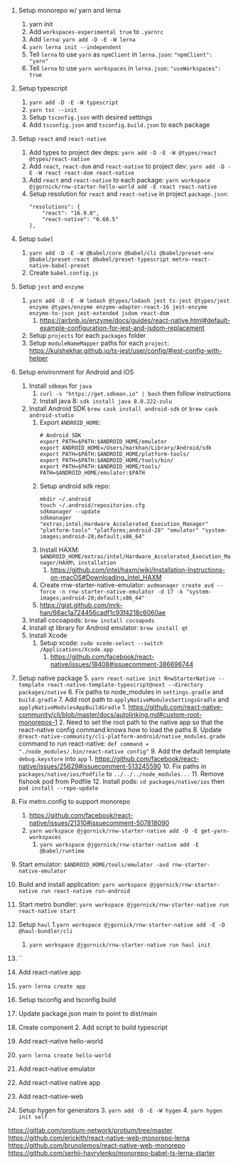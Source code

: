 1. Setup monorepo w/ yarn and lerna
	1. yarn init
	1. Add `workspaces-experimental true` to `.yarnrc`
	1. Add `lerna`: `yarn add -D -E -W lerna`
	1. `yarn lerna init --independent`
	1. Tell `lerna` to use `yarn` as `npmClient` in `lerna.json`: `"npmClient": "yarn"`
	1. Tell `lerna` to use `yarn workspaces` in `lerna.json`: 		`"useWorkspaces": true`
1. Setup typescript
	1. `yarn add -D -E -W typescript`
	1. `yarn tsc --init`
	1. Setup `tsconfig.json` with desired settings
	1. Add `tsconfig.json` and `tsconfig.build.json` to each package
1. Setup `react` and `react-native`
	1. Add types to project dev deps: `yarn add -D -E -W @types/react @types/react-native`
	1. Add `react`, `react-dom` and `react-native` to project dev: `yarn add -D -E -W react react-dom react-native`
	1. Add `react` and `react-native` to each package: `yarn workspace @jgornick/rnw-starter-hello-world add -E react react-native`
	1. Setup resolution for `react` and `react-native` in project `package.json`:
		```
		"resolutions": {
			"react": "16.9.0",
			"react-native": "0.60.5"
		},
		```

1. Setup `babel`
	1. `yarn add -D -E -W @babel/core @babel/cli @babel/preset-env @babel/preset-react @babel/preset-typescript metro-react-native-babel-preset`
	1. Create `babel.config.js`

1. Setup `jest` and `enzyme`
	1. `yarn add -D -E -W lodash @types/lodash jest ts-jest @types/jest enzyme @types/enzyme enzyme-adapter-react-16 jest-enzyme enzyme-to-json jest-extended jsdom react-dom`
		1. https://airbnb.io/enzyme/docs/guides/react-native.html#default-example-configuration-for-jest-and-jsdom-replacement
	1. Setup `projects` for each `packages` folder
	1. Setup `moduleNameMapper` paths for each `project`: https://kulshekhar.github.io/ts-jest/user/config/#jest-config-with-helper

1. Setup environment for Android and iOS
	1. Install `sdkman` for `java`
		1. `curl -s "https://get.sdkman.io" | bash` then follow instructions
		1. Install java 8: `sdk install java 8.0.222-zulu`
	1. Install Android SDK `brew cask install android-sdk` or `brew cask android-studio`
		1. Export `ANDROID_HOME`:
			```
			# Android SDK
			export PATH=$PATH:$ANDROID_HOME/emulator
			export ANDROID_HOME=/Users/markhan/Library/Android/sdk
			export PATH=$PATH:$ANDROID_HOME/platform-tools/
			export PATH=$PATH:$ANDROID_HOME/tools/bin/
			export PATH=$PATH:$ANDROID_HOME/tools/
			PATH=$ANDROID_HOME/emulator:$PATH
			```
		1. Setup android sdk repo:
			```
			mkdir ~/.android
			touch ~/.android/repositories.cfg
			sdkmanager --update
			sdkmanager "extras;intel;Hardware_Accelerated_Execution_Manager" "platform-tools" "platforms;android-28" "emulator" "system-images;android-28;default;x86_64"
			```
		1. Install HAXM: `$ANDROID_HOME/extras/intel/Hardware_Accelerated_Execution_Manager/HAXM\ installation`
			1. https://github.com/intel/haxm/wiki/Installation-Instructions-on-macOS#Downloading_Intel_HAXM
		1. Create rnw-starter-native-emulator: `avdmanager create avd --force -n rnw-starter-native-emulator -d 17 -k "system-images;android-28;default;x86_64"`
   		1. https://gist.github.com/mrk-han/66ac1a724456cadf1c93f4218c6060ae
	2. Install cocoapods: `brew install cocoapods`
	3. Install qt library for Android emulator: `brew install qt`
	4. Install Xcode
		1. Setup xcode: `sudo xcode-select --switch /Applications/Xcode.app`
			1. https://github.com/facebook/react-native/issues/18408#issuecomment-386696744

2. Setup native package
	5. `yarn react-native init RnwStarterNative --template react-native-template-typescript@next --directory packages/native`
	6. Fix paths to node_modules in `settings.gradle` and `build.gradle`
	7. Add root path to `applyNativeModulesSettingsGradle` and `applyNativeModulesAppBuildGradle`
		1. https://github.com/react-native-community/cli/blob/master/docs/autolinking.md#custom-root-monorepos-1
		2. Need to set the root path to the native app so that the react-native config command knows how to load the paths
	8. Update `@react-native-community/cli-platform-android/native_modules.grade` command to run react-native: `def command = "./node_modules/.bin/react-native config"`
	9. Add the default template `debug.keystore` into `app`
		1. https://github.com/facebook/react-native/issues/25629#issuecomment-513245590
	10. Fix paths in `packages/native/ios/Podfile` to `../../../node_modules...`
	11. Remove fishook pod from Podfile
	12. Install pods: `cd packages/native/ios` then `pod install --repo-update`
  1. Fix metro.config to support monorepo
      1. https://github.com/facebook/react-native/issues/21310#issuecomment-507818090
      2. `yarn workspace @jgornick/rnw-starter-native add -D -E get-yarn-workspaces`
			1. `yarn workspace @jgornick/rnw-starter-native add -E @babel/runtime`
  2. Start emulator: `$ANDROID_HOME/tools/emulator -avd rnw-starter-native-emulator`
  3. Build and install application: `yarn workspace @jgornick/rnw-starter-native run react-native run-android`
  4. Start metro bundler: `yarn workspace @jgornick/rnw-starter-native run react-native start`

3. Setup `haul`
	1.`yarn workspace @jgornick/rnw-starter-native add -E -D @haul-bundler/cli`
	1. `yarn workspace @jgornick/rnw-starter-native run haul init`
  1. ``


3. Add react-native app
  1. `yarn lerna create app`
  2. Setup tsconfig and tsconfig.build
  3. Update package.json main to point to dist/main
  4. Create component
	2. Add script to build typescript

4. Add react-native hello-world
  1. `yarn lerna create hello-world`
5. Add react-native emulator
6. Add react-native native app
7. Add react-native-web


8. Setup hygen for generators
	3. `yarn add -D -E -W hygen`
	4. `yarn hygen init self`


https://gitlab.com/protium-network/protium/tree/master
https://github.com/erickjth/react-native-web-monorepo-lerna
https://github.com/brunolemos/react-native-web-monorepo
https://github.com/serhii-havrylenko/monorepo-babel-ts-lerna-starter
